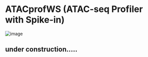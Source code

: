 # ATACprofWS (ATAC-seq Profiler with Spike-in)
![image](https://github.com/Park-Sung-Joon/ATACprofWS/assets/52985953/b5bc30ec-c30d-4f5a-ab61-b42bee4b2b66)


## under construction.....
